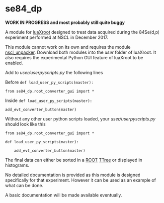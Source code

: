 # se84_dp

**WORK IN PROGRESS and most probably still quite buggy**

A module for [luaXroot](https://github.com/zupalex/luaXroot) designed to treat data acquired during the 84Se(d,p) experiment performed at NSCL in December 2017.

This module cannot work on its own and requires the module [nscl_unpacker](https://github.com/zupalex/nscl_unpacker). Download both modules into the *user* folder of luaXroot. It also requires the experimental Python GUI feature of luaXroot to be enabled.

Add to *user/userpyscripts.py* the following lines

Before `def load_user_py_scripts(master):`
```
from se84_dp.root_converter_gui import *
```

Inside `def load_user_py_scripts(master):`
```
add_evt_converter_button(master)
```

Without any other user python scripts loaded, your *user/userpyscripts.py* should look like this

```
from se84_dp.root_converter_gui import *

def load_user_py_scripts(master):

    add_evt_converter_button(master)
```

The final data can either be sorted in a [ROOT](https://root.cern.ch/) [TTree](https://root.cern.ch/doc/master/classTTree.html) or displayed in histograms.

No detailed documentation is provided as this module is designed specifically for that experiment. However it can be used as an example of what can be done.

A basic documentation will be made available eventually.
